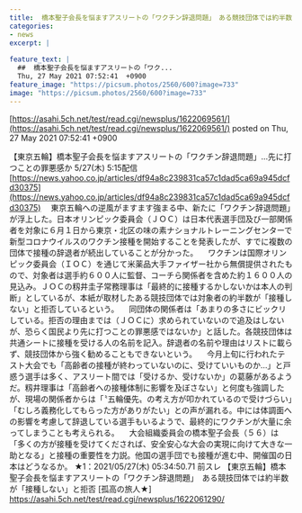 ```yaml
---
title:  橋本聖子会長を悩ますアスリートの「ワクチン辞退問題」　ある競技団体では約半数が「接種しない」と拒否★2  
categories:
- news
excerpt: |
  
feature_text: |
  ##  橋本聖子会長を悩ますアスリートの「ワク...
  Thu, 27 May 2021 07:52:41  +0900
feature_image: "https://picsum.photos/2560/600?image=733"
image: "https://picsum.photos/2560/600?image=733"
---
```


[https://asahi.5ch.net/test/read.cgi/newsplus/1622069561/](https://asahi.5ch.net/test/read.cgi/newsplus/1622069561/)
posted on Thu, 27 May 2021 07:52:41  +0900

<!--more-->

【東京五輪】橋本聖子会長を悩ますアスリートの「ワクチン辞退問題」…先に打つことの罪悪感か 5/27(木) 5:15配信 [https://news.yahoo.co.jp/articles/df94a8c239831ca57c1dad5ca69a945dcfd30375](https://news.yahoo.co.jp/articles/df94a8c239831ca57c1dad5ca69a945dcfd30375) 　東京五輪への逆風がますます強まる中、新たに「ワクチン辞退問題」が浮上した。日本オリンピック委員会（ＪＯＣ）は日本代表選手団及び一部関係者を対象に６月１日から東京・北区の味の素ナショナルトレーニングセンターで新型コロナウイルスのワクチン接種を開始することを発表したが、すでに複数の団体で接種の辞退者が続出していることが分かった。 　ワクチンは国際オリンピック委員会（ＩＯＣ）を通じて米薬品大手ファイザー社から無償提供されたもので、対象者は選手約６００人に監督、コーチら関係者を含めた約１６００人の見込み。ＪＯＣの籾井圭子常務理事は「最終的に接種するかしないかは本人の判断」としているが、本紙が取材したある競技団体では対象者の約半数が「接種しない」と拒否しているという。 　同団体の関係者は「あまりの多さにビックリしている。拒否の理由までは（ＪＯＣに）求められていないので追及はしないが、恐らく国民より先に打つことの罪悪感ではないか」と話した。各競技団体は共通シートに接種を受ける人の名前を記入。辞退者の名前や理由はリストに載らず、競技団体から強く勧めることもできないという。 　今月上旬に行われたテスト大会でも「高齢者の接種が終わっていないのに、受けていいものか…」と戸惑う選手は多く、アスリート間では「受けるか、受けないか」の葛藤があるようだ。籾井理事は「高齢者への接種体制に影響を及ぼさない」と何度も強調したが、現場の関係者からは「〝五輪優先〟の考え方が叩かれているので受けづらい」「むしろ義務化してもらった方がありがたい」との声が漏れる。中には体調面への影響を考慮して辞退している選手もいるようで、最終的にワクチンが大量に余ってしまうことも考えられる。 　大会組織委員会の橋本聖子会長（５６）は「多くの方が接種を受けてくだされば、安全安心な大会の実現に向けて大きな一助となる」と接種の重要性を力説。他国の選手団でも接種が進む中、開催国の日本はどうなるか。 ★1：2021/05/27(木) 05:34:50.71 前スレ 【東京五輪】橋本聖子会長を悩ますアスリートの「ワクチン辞退問題」　ある競技団体では約半数が「接種しない」と拒否 [孤高の旅人★] https://asahi.5ch.net/test/read.cgi/newsplus/1622061290/
